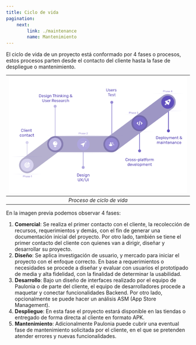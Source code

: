 ```yaml
---
title: Ciclo de vida
pagination:
    next: 
        link: ./maintenance
        name: Mantenimiento
---
```


El ciclo de vida de un proyecto está conformado por 4 fases o procesos, estos procesos parten desde el contacto del cliente hasta la fase de despliegue o mantenimiento.

|![General Process](../../images/life-cycle.png "General process")|
|:--:|
|*Proceso de ciclo de vida*|

En la imagen previa podemos observar 4 fases:
1. **Comercial**: Se realiza el primer contacto con el cliente, la recolección de recursos, requerimientos y demás, con el fin de generar una documentación inicial del proyecto. Por otro lado, también se tiene el primer contacto del cliente con quienes van a dirigir, diseñar y desarrollar su proyecto.
2. **Diseño**: Se aplica investigación de usuario, y mercado para iniciar el proyecto con el enfoque correcto. En base a requerimientos o necesidades se procede a diseñar y evaluar con usuarios el prototipado de media y alta fidelidad, con la finalidad de determinar la usabilidad.
3. **Desarrollo**: Bajo un diseño de interfaces realizado por el equipo de Paulonia o de parte del cliente, el equipo de desarrolladores procede a maquetar y conectar funcionalidades Backend. Por otro lado, opcionalmente se puede hacer un análisis ASM (App Store Management).
4. **Despliegue**: En esta fase el proyecto estará disponible en las tiendas o entregado de forma directa al cliente en formato APK.
5. **Mantenimiento**: Adicionalmente Paulonia puede cubrir una eventual fase de mantenimiento solicitada por el cliente, en el que se pretenden atender errores y nuevas funcionalidades.
